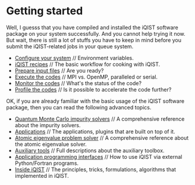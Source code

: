 # Getting started

Well, I guesss that you have compiled and installed the iQIST software package on your system successfully. And you cannot help trying it now. But wait, there is still a lot of stuffs you have to keep in mind before you submit the iQIST-related jobs in your queue system.

* [Configure your system](config.md) // Environment variables.
* [iQIST recipes](recipes.md) // The basic workflow for cooking with iQIST.
* [Prepare input files](create.md) // Are you ready?
* [Execute the codes](execute.md) // MPI vs. OpenMP, paralleled or serial.
* [Monitor the codes](monitor.md) // What's the status of the code?
* [Profile the codes](profile.md) // Is it possible to accelerate the code further?

OK, if you are already familiar with the basic usage of the iQIST software package, then you can read the following advanced topics.

* [Quantum Monte Carlo impurity solvers](../ch04/README.md) // A comprehensive reference about the impurity solvers.
* [Applications](../ch05/README.md) // The applications, plugins that are built on top of it.
* [Atomic eigenvalue problem solver](../ch06/README.md) // A comprehensive reference about the atomic eigenvalue solver.
* [Auxiliary tools](../ch07/README.md) // Full descriptions about the auxiliary toolbox.
* [Application programming interfaces](../ch08/README.md) // How to use iQIST via external Python/Fortran programs.
* [Inside iQIST](../ch10/README.md) // The principles, tricks, formulations, algorithms that implemented in iQIST.